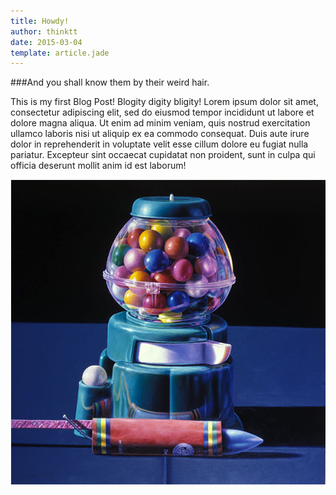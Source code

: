 ```yaml
---
title: Howdy!
author: thinktt
date: 2015-03-04
template: article.jade
---
```

###And you shall know them by their weird hair.

This is my first Blog Post! Blogity digity bligity! Lorem ipsum dolor sit amet, consectetur adipiscing elit, sed do eiusmod tempor incididunt ut labore et dolore magna aliqua. Ut enim ad minim veniam, quis nostrud exercitation ullamco laboris nisi ut aliquip ex ea commodo consequat. Duis aute irure dolor in reprehenderit in voluptate velit esse cillum dolore eu fugiat nulla pariatur. Excepteur sint occaecat cupidatat non proident, sunt in culpa qui officia deserunt mollit anim id est laborum!

![The gumball machine](gumballs.jpg)
